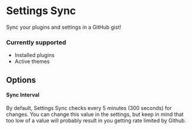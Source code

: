 # Settings Sync

Sync your plugins and settings in a GitHub gist!

### Currently supported

-   Installed plugins
-   Active themes

## Options

#### Sync Interval

By default, Settings Sync checks every 5 minutes (300 seconds) for changes. You can change this value in the settings, but keep in mind that too low of a value will probably result in you getting rate limited by Github.
